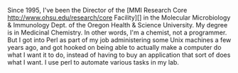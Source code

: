 Since 1995, I've been the Director of the [MMI Research Core http://www.ohsu.edu/research/core Facility][] in the Molecular Microbiology & Immunology Dept. of the Oregon Health & Science University. My degree is in Medicinal Chemistry. In other words, I'm a chemist, not a programmer. But I got into Perl as part of my job administering some Unix machines a few years ago, and got hooked on being able to actually make a computer do what I want it to do, instead of having to buy an application that sort of does what I want. I use perl to automate various tasks in my lab. 
